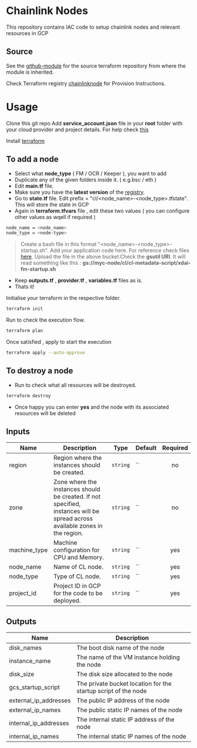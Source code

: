 # Chainlink Nodes

This repository contains IAC code to setup chainlink nodes and relevant resources in GCP

## Source

See the [github-module](https://github.com/avinava-mycelium/terraform-gcp-chainlinknode) for the source terraform repository from where the module is inherited.

Check Terraform registry [chainlinknode](https://registry.terraform.io/modules/avinava-mycelium/chainlinknode/gcp) for Provision Instructions.

# Usage

Clone this git repo
Add **service_account.json** file in your **root** folder with your cloud provider and project details.
For help check [this](https://cloud.google.com/iam/docs/creating-managing-service-account-keys)

Install [terraform](https://learn.hashicorp.com/tutorials/terraform/install-cli)

## To add a node

- Select what **node_type** ( FM / OCR / Keeper ), you want to add
- Duplicate any of the given folders inside it. ( e.g.bsc / eth )
- Edit **main.tf** file. 
- Make sure you have the **latest version** of the [registry](https://registry.terraform.io/modules/avinava-mycelium/chainlinknode/gcp).
- Go to **state.tf** file. Edit prefix  = "cl/<node_name>-<node_type>.tfstate". This will store the state in GCP
- Again in **terraform.tfvars** file , edit these two values ( you can configure other values as wqell if required )
```sh
node_name = <node_name>
node_type = <node-type>
``` 
> Create a bash file in this format "<node_name>-<node_type>-startup.sh".
> Add your application code here. For reference check files [here](https://console.cloud.google.com/storage/browser/myc-node/cl/cl-metadata-script).
> Upload the file in the above bucket.Check the **gsutil URI**. It will read something like this : **gs://myc-node/cl/cl-metadata-script/xdai-fm-startup.sh**

- Keep **outputs.tf** , **provider.tf** , **variables.tf** files as is.
- Thats it!

Initialise your terraform in the respective folder.
```sh
terraform init
```
Run to check the execution flow.
```sh
terraform plan
``` 

Once satisfied , apply to start the execution
 ```sh 
terraform apply --auto-approve
```

## To destroy a node

- Run to check what all resources will be destroyed.
```sh 
terraform destroy 
``` 
- Once happy you can enter **yes** and the node with its associated resources will be deleted

<!-- BEGINNING OF PRE-COMMIT-TERRAFORM DOCS HOOK -->
## Inputs

| Name | Description | Type | Default | Required |
|------|-------------|------|---------|:--------:|
| region | Region where the instances should be created. | `string` | `` | no |
| zone | Zone where the instances should be created. If not specified, instances will be spread across available zones in the region. | `string` | `` | no |
| machine\_type | Machine configuration for CPU and Memory. | `string` | `` | yes |
| node\_name | Name of CL node. | `string` | `` | yes |
| node\_type | Type of CL node. | `string` | `` | yes |
| project\_id | Project ID in GCP for the code to be deployed. | `string` | `` | yes |

## Outputs

| Name | Description |
|------|-------------|
| disk\_names | The boot disk name of the node |
| instance\_name | The name of the VM instance holding the node |
| disk\_size | The disk size allocated to the node |
| gcs\_startup\_script | The private bucket location for the startup script of the node |
| external\_ip\_addresses | The public IP address of the node |
| external\_ip\_names | The public static IP names of the node |
| internal\_ip\_addresses | The internal static IP address of the node |
| internal\_ip\_names | The internal static IP names of the node |

<!-- END OF PRE-COMMIT-TERRAFORM DOCS HOOK -->
